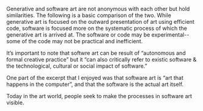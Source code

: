 Generative and software art are not anonymous with each other but hold similarities.
The following is a basic comparison of the two.
While generative art is focused on the outward presentation of art using efficient code, software is focused more on the systematic process of which the generative art is arrived at. The software or code may be experimental--some of the code may not be practical and inefficient.

It’s important to note that softwre art can be result of “autonomous and formal creative practice” but it “can also critically refer to existic software & the technological, cultural or social impact of software.” 

One part of the excerpt that I enjoyed was that software art is “art that happens in the computer”, and that the software is the actual art itself.

Today in the art world, people seek to make the processes in software art visible.
